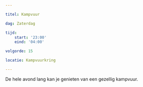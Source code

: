 ```yaml
---

titel: Kampvuur

dag: Zaterdag

tijd:
    start: '23:00'
    eind: '04:00'

volgorde: 15

locatie: Kampvuurkring

---
```


De hele avond lang kan je genieten van een gezellig kampvuur.
